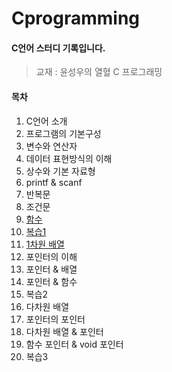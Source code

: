 # Cprogramming
#### C언어 스터디 기록입니다.

> 교재 : 윤성우의 열혈 C 프로그래밍

#### 목차
 1. C언어 소개
 2. 프로그램의 기본구성
 3. 변수와 연산자
 4. 데이터 표현방식의 이해
 5. 상수와 기본 자료형
 6. printf & scanf
 7. 반복문
 8. 조건문
 9. [함수](https://github.com/k1mjunyoung/Cprogramming/tree/main/09Function/Recursive)
 10. [복습1](https://github.com/k1mjunyoung/Cprogramming/tree/main/10Review)
 11. [1차원 배열](https://github.com/k1mjunyoung/Cprogramming/tree/main/11Array)
 12. 포인터의 이해
 13. 포인터 & 배열
 14. 포인터 & 함수
 15. 복습2
 16. 다차원 배열
 17. 포인터의 포인터
 18. 다차원 배열 & 포인터
 19. 함수 포인터 & void 포인터
 20. 복습3
